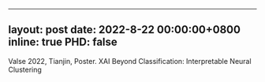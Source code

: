 
---
layout: post
date: 2022-8-22 00:00:00+0800
inline: true
PHD: false
---
Valse 2022, Tianjin, Poster. XAI Beyond Classification: Interpretable Neural Clustering

